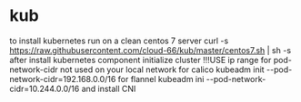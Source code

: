 # kub
to install kubernetes run on a clean centos 7 server
curl -s https://raw.githubusercontent.com/cloud-66/kub/master/centos7.sh | sh -s
after install kubernetes component initialize cluster
!!!USE ip range for pod-network-cidr not used on your local network
for calico
kubeadm init --pod-network-cidr=192.168.0.0/16
for flannel
kubeadm ini --pod-network-cidr=10.244.0.0/16
and install CNI